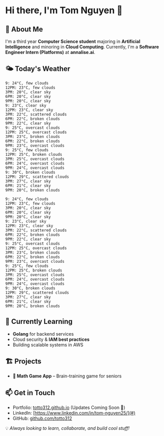 # Hi there, I'm Tom Nguyen 👋  

## 🚀 About Me  
I'm a third year **Computer Science student** majoring in **Artificial Intelligence** and minoring in **Cloud Computing**. Currently, I'm a **Software Engineer Intern (Platforms)** at **annalise.ai**.

## 🌤️ Today's Weather
<!-- WEATHER:START -->
<!-- WEATHER:START -->
```
9: 24°C, few clouds
12PM: 23°C, few clouds
3PM: 20°C, clear sky
6PM: 20°C, clear sky
9PM: 20°C, clear sky
9: 23°C, clear sky
12PM: 23°C, clear sky
3PM: 22°C, scattered clouds
6PM: 22°C, broken clouds
9PM: 22°C, clear sky
9: 25°C, overcast clouds
12PM: 25°C, overcast clouds
3PM: 23°C, broken clouds
6PM: 22°C, broken clouds
9PM: 23°C, overcast clouds
9: 25°C, few clouds
12PM: 25°C, broken clouds
3PM: 25°C, overcast clouds
6PM: 24°C, overcast clouds
9PM: 24°C, overcast clouds
9: 30°C, broken clouds
12PM: 29°C, scattered clouds
3PM: 27°C, clear sky
6PM: 21°C, clear sky
9PM: 20°C, broken clouds
```
<!-- WEATHER:END -->
<!-- WEATHER:START -->
<!-- WEATHER:START -->
```
9: 24°C, few clouds
12PM: 23°C, few clouds
3PM: 20°C, clear sky
6PM: 20°C, clear sky
9PM: 20°C, clear sky
9: 23°C, clear sky
12PM: 23°C, clear sky
3PM: 22°C, scattered clouds
6PM: 22°C, broken clouds
9PM: 22°C, clear sky
9: 25°C, overcast clouds
12PM: 25°C, overcast clouds
3PM: 23°C, broken clouds
6PM: 22°C, broken clouds
9PM: 23°C, overcast clouds
9: 25°C, few clouds
12PM: 25°C, broken clouds
3PM: 25°C, overcast clouds
6PM: 24°C, overcast clouds
9PM: 24°C, overcast clouds
9: 30°C, broken clouds
12PM: 29°C, scattered clouds
3PM: 27°C, clear sky
6PM: 21°C, clear sky
9PM: 20°C, broken clouds
```
<!-- WEATHER:END -->
<!-- WEATHER:END -->
<!-- WEATHER:END -->

## 🌱 Currently Learning  
- **Golang** for backend services  
- Cloud security & **IAM best practices**  
- Building scalable systems in AWS  

## 🏗️ Projects  
- **🧮 Math Game App** – Brain-training game for seniors

## 📫 Get in Touch  
- Portfolio: [totto312.github.io](#) (Updates Coming Soon 🚧)  
- LinkedIn: [https://www.linkedin.com/in/tom-nguyen25/](#)  
- GitHub: [github.com/totto312](#)  

💡 *Always looking to learn, collaborate, and build cool stuff!*  

